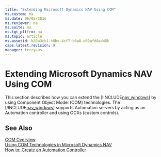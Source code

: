 ```yaml
---
title: "Extending Microsoft Dynamics NAV Using COM"
ms.custom: na
ms.date: 06/05/2016
ms.reviewer: na
ms.suite: na
ms.tgt_pltfrm: na
ms.topic: article
ms.assetid: b28a3cb1-b8be-4cf7-b6a8-c69afd8ad45b
caps.latest.revision: 9
manager: terryaus
---
```

# Extending Microsoft Dynamics NAV Using COM
This section describes how you can extend the [!INCLUDE[nav_windows](includes/nav_windows_md.md)] by using Component Object Model \(COM\) technologies. The [!INCLUDE[nav_windows](includes/nav_windows_md.md)] supports Automation servers by acting as an Automation controller and using OCXs \(custom controls\).  
  
## See Also  
 [COM Overview](COM-Overview.md)   
 [Using COM Technologies in Microsoft Dynamics NAV](Using-COM-Technologies-in-Microsoft-Dynamics-NAV.md)   
 [How to: Create an Automation Controller](../Topic/How%20to:%20Create%20an%20Automation%20Controller.md)